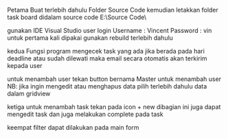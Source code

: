 Petama Buat terlebih dahulu Folder Source Code kemudian letakkan folder task board didalam source code E:\Source Code\


gunakan IDE Visual Studio user login Username : Vincent Password : vin
untuk pertama kali dipakai gunakan rebuild terlebih dahulu

kedua Fungsi program mengecek task yang ada jika berada pada hari deadline atau sudah dilewati maka email secara otomatis akan terkirim kepada user

untuk menambah user tekan button bernama Master untuk menambah user NB: jika ingin mengedit atau menghapus data pilih terlebih dahulu data dalam gridview

ketiga untuk menambah task tekan pada icon + new dibagian ini juga dapat mengedit task dan juga melakukan complete pada task

keempat filter dapat dilakukan pada main form